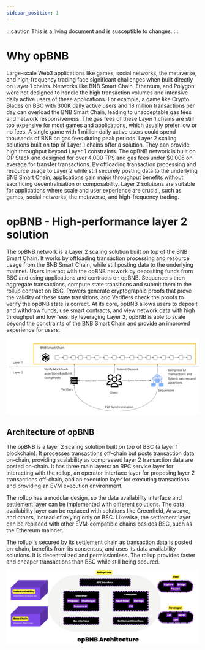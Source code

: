 ```yaml
---
sidebar_position: 1
---
```


:::caution 
This is a living document and is susceptible to changes. 
:::

# Why opBNB
Large-scale Web3 applications like games, social networks, the metaverse, and high-frequency trading face significant challenges when built directly on Layer 1 chains. Networks like BNB Smart Chain, Ethereum, and Polygon were not designed to handle the high transaction volumes and intensive daily active users of these applications. For example, a game like Crypto Blades on BSC with 300K daily active users and 18 million transactions per day can overload the BNB Smart Chain, leading to unacceptable gas fees and network responsiveness.
The gas fees of these Layer 1 chains are still too expensive for most games and applications, which usually prefer low or no fees. A single game with 1 million daily active users could spend thousands of BNB on gas fees during peak periods. Layer 2 scaling solutions built on top of Layer 1 chains offer a solution. They can provide high throughput beyond Layer 1 constraints. The opBNB network is built on OP Stack and designed for over 4,000 TPS and gas fees under $0.005 on average for transfer transactions.
By offloading transaction processing and resource usage to Layer 2 while still securely posting data to the underlying BNB Smart Chain, applications gain major throughput benefits without sacrificing decentralisation or composability. Layer 2 solutions are suitable for applications where scale and user experience are crucial, such as games, social networks, the metaverse, and high-frequency trading. 


# opBNB - High-performance layer 2 solution 

The opBNB network is a Layer 2 scaling solution built on top of the BNB Smart Chain. It works by offloading transaction processing and resource usage from the BNB Smart Chain, while still posting data to the underlying mainnet. Users interact with the opBNB network by depositing funds from BSC and using applications and contracts on opBNB. Sequencers then aggregate transactions, compute state transitions and submit them to the rollup contract on BSC. Provers generate cryptographic proofs that prove the validity of these state transitions, and Verifiers check the proofs to verify the opBNB state is correct. At its core, opBNB allows users to deposit and withdraw funds, use smart contracts, and view network data with high throughput and low fees. By leveraging Layer 2, opBNB is able to scale beyond the constraints of the BNB Smart Chain and provide an improved experience for users.

![image-20230601121044423](../static/img/opBNB-intro.png)

## Architecture of opBNB

The opBNB is a layer 2 scaling solution built on top of BSC (a layer 1 blockchain). It processes transactions off-chain but posts transaction data on-chain, providing scalability as compressed layer 2 transaction data are posted on-chain. It has three main layers: an RPC service layer for interacting with the rollup, an operator interface layer for proposing layer 2 transactions off-chain, and an execution layer for executing transactions and providing an EVM execution environment. 

The rollup has a modular design, so the data availability interface and settlement layer can be implemented with different solutions. The data availability layer can be replaced with solutions like Greenfield, Arweave, and others, instead of relying only on BSC. Likewise, the settlement layer can be replaced with other EVM-compatible chains besides BSC, such as the Ethereum mainnet. 

The rollup is secured by its settlement chain as transaction data is posted on-chain, benefits from its consensus, and uses its data availability solutions. It is decentralized and permissionless. The rollup provides faster and cheaper transactions than BSC while still being secured.



![image-20230605092452839](../static/img/opBNB-arch.png)

